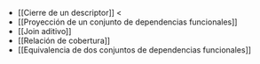 
- [[Cierre de un descriptor]] <
- [[Proyección de un conjunto de dependencias funcionales]] 
- [[Join aditivo]] 
- [[Relación de cobertura]]  
- [[Equivalencia de dos conjuntos de dependencias funcionales]] 
